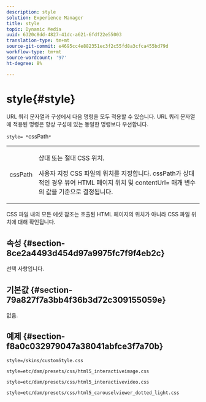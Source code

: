 ```yaml
---
description: style
solution: Experience Manager
title: style
topic: Dynamic Media
uuid: 6320c8dd-4827-41dc-a621-6fdf22e55003
translation-type: tm+mt
source-git-commit: e4695cc4e882351ec3f2c55fd8a3cfca455bd79d
workflow-type: tm+mt
source-wordcount: '97'
ht-degree: 8%

---
```



# style{#style}

URL 쿼리 문자열과 구성에서 다음 명령을 모두 적용할 수 있습니다. URL 쿼리 문자열에 적용된 명령은 항상 구성에 있는 동일한 명령보다 우선합니다.

`style= *`cssPath`*`

<table id="table_F800F787CF0342749B934DAEB600C0EB"> 
 <tbody> 
  <tr> 
   <td colname="col1"> <p> <span class="codeph"> <span class="varname"> cssPath</span> </span> </p> </td> 
   <td colname="col2"> <p> 상대 또는 절대 CSS 위치. </p> <p>사용자 지정 CSS 파일의 위치를 지정합니다. <span class="codeph"><span class="varname"> cssPath</span></span>가 상대적인 경우 뷰어 HTML 페이지 위치 및 <span class="codeph"> contentUrl=</span> 매개 변수의 값을 기준으로 결정됩니다. </p> </td> 
  </tr> 
 </tbody> 
</table>

CSS 파일 내의 모든 에셋 참조는 호출된 HTML 페이지의 위치가 아니라 CSS 파일 위치에 대해 확인됩니다.

## 속성 {#section-8ce2a4493d454d97a9975fc7f9f4eb2c}

선택 사항입니다.

## 기본값 {#section-79a827f7a3bb4f36b3d72c309155059e}

없음.

## 예제 {#section-f8a0c032979047a38041abfce3f7a70b}

`style=/skins/customStyle.css`

`style=etc/dam/presets/css/html5_interactiveimage.css`

`style=etc/dam/presets/css/html5_interactivevideo.css`

`style=etc/dam/presets/css/html5_carouselviewer_dotted_light.css`
